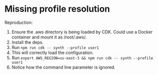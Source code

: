 # Missing profile resolution

Reproduction:

1. Ensure the .aws directory is being loaded by CDK.
   Could use a Docker container and mount it as /root/.aws/.
2. Install the deps.
3. Run `npm run cdk -- synth --profile user1`
4. This will correctly load the configuration.
5. Run `export AWS_REGION=us-east-3 && npm run cdk -- synth --profile user1`
6. Notice how the command line parameter is ignored.
